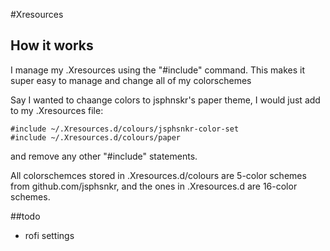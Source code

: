 #Xresources

## How it works

I manage my .Xresources using the "#include" command.
This makes it super easy to manage and change all of my colorschemes

Say I wanted to chaange colors to jsphnskr's paper theme, I would just add to my .Xresources file:
      
    #include ~/.Xresources.d/colours/jsphsnkr-color-set
    #include ~/.Xresources.d/colours/paper

and remove any other "#include" statements.

All colorschemces stored in .Xresources.d/colours are 5-color schemes from github.com/jsphsnkr, and the ones in .Xresources.d are 16-color schemes.

##todo
- rofi settings
